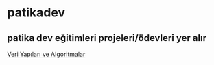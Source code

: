# patikadev

## patika dev eğitimleri projeleri/ödevleri yer alır

[Veri Yapıları ve Algoritmalar](./veri-yapilari-ve-algoritmalar/)

